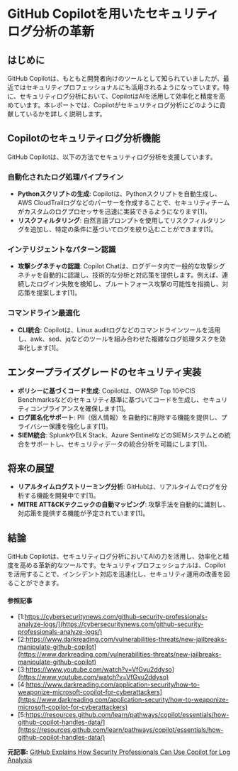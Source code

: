 # GitHub Copilotを用いたセキュリティログ分析の革新

## はじめに

GitHub Copilotは、もともと開発者向けのツールとして知られていましたが、最近ではセキュリティプロフェッショナルにも活用されるようになっています。特に、セキュリティログ分析において、CopilotはAIを活用して効率化と精度を高めています。本レポートでは、Copilotがセキュリティログ分析にどのように貢献しているかを詳しく説明します。

## Copilotのセキュリティログ分析機能

GitHub Copilotは、以下の方法でセキュリティログ分析を支援しています。

### 自動化されたログ処理パイプライン

- **Pythonスクリプトの生成**: Copilotは、Pythonスクリプトを自動生成し、AWS CloudTrailログなどのパーサーを作成することで、セキュリティチームがカスタムのログプロセッサを迅速に実装できるようになります[1]。
- **リスクフィルタリング**: 自然言語プロンプトを使用してリスクフィルタリングを追加し、特定の条件に基づいてログを絞り込むことができます[1]。

### インテリジェントなパターン認識

- **攻撃シグネチャの認識**: Copilot Chatは、ログデータ内で一般的な攻撃シグネチャを自動的に認識し、技術的な分析と対応策を提供します。例えば、連続したログイン失敗を検知し、ブルートフォース攻撃の可能性を指摘し、対応策を提案します[1]。

### コマンドライン最適化

- **CLI統合**: Copilotは、Linux auditログなどのコマンドラインツールを活用し、awk、sed、jqなどのツールを組み合わせた複雑なログ処理タスクを効率化します[1]。

## エンタープライズグレードのセキュリティ実装

- **ポリシーに基づくコード生成**: Copilotは、OWASP Top 10やCIS Benchmarksなどのセキュリティ基準に基づいてコードを生成し、セキュリティコンプライアンスを確保します[1]。
- **ログ匿名化サポート**: PII（個人情報）を自動的に削除する機能を提供し、プライバシー保護を強化します[1]。
- **SIEM統合**: SplunkやELK Stack、Azure SentinelなどのSIEMシステムとの統合をサポートし、セキュリティデータの統合分析を可能にします[1]。

## 将来の展望

- **リアルタイムログストリーミング分析**: GitHubは、リアルタイムでログを分析する機能を開発中です[1]。
- **MITRE ATT&CKテクニックの自動マッピング**: 攻撃手法を自動的に識別し、対応策を提供する機能が予定されています[1]。

## 結論

GitHub Copilotは、セキュリティログ分析においてAIの力を活用し、効率化と精度を高める革新的なツールです。セキュリティプロフェッショナルは、Copilotを活用することで、インシデント対応を迅速化し、セキュリティ運用の改善を図ることができます。

#### 参照記事
- [1:https://cybersecuritynews.com/github-security-professionals-analyze-logs/](https://cybersecuritynews.com/github-security-professionals-analyze-logs/)
- [2:https://www.darkreading.com/vulnerabilities-threats/new-jailbreaks-manipulate-github-copilot](https://www.darkreading.com/vulnerabilities-threats/new-jailbreaks-manipulate-github-copilot)
- [3:https://www.youtube.com/watch?v=VfGvu2ddyso](https://www.youtube.com/watch?v=VfGvu2ddyso)
- [4:https://www.darkreading.com/application-security/how-to-weaponize-microsoft-copilot-for-cyberattackers](https://www.darkreading.com/application-security/how-to-weaponize-microsoft-copilot-for-cyberattackers)
- [5:https://resources.github.com/learn/pathways/copilot/essentials/how-github-copilot-handles-data/](https://resources.github.com/learn/pathways/copilot/essentials/how-github-copilot-handles-data/)


**元記事:** [GitHub Explains How Security Professionals Can Use Copilot for Log Analysis](https://gbhackers.com/github-explains-log-analysis/)